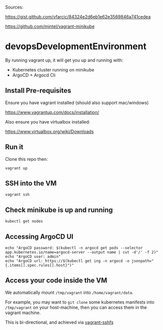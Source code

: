 Sources:

https://gist.github.com/vfarcic/84324e2d6eb1e62e3569846a741cedea

https://github.com/mintel/vagrant-minikube

# devopsDevelopmentEnvironment

By running vagrant up, it will get you up and running with:

* Kubernetes cluster running on minikube
* ArgoCD + Argocd Cli

## Install Pre-requisites

Ensure you have vagrant installed (should also support mac/windows)

https://www.vagrantup.com/docs/installation/

Also ensure you have virtualbox installed:

https://www.virtualbox.org/wiki/Downloads

## Run it

Clone this repo then:

```
vagrant up
```

## SSH into the VM
```
vagrant ssh
```

## Check minikube is up and running

```
kubectl get nodes
```

## Accessing ArgoCD UI

```
echo "ArgoCD password: $(kubectl -n argocd get pods --selector app.kubernetes.io/name=argocd-server --output name | cut -d'/' -f 2)"
echo "ArgoCD user: admin"
echo "ArgoCD url: https://$(kubectl get ing -n argocd -o jsonpath="{.items[].spec.rules[].host}")"
```

## Access your code inside the VM

We automatically mount `/tmp/vagrant` into `/home/vagrant/data`.

For example, you may want to `git clone` some kubernetes manifests into `/tmp/vagrant` on your host-machine, then you can access them in the vagrant machine.

This is bi-directional, and achieved via [vagrant-sshfs](https://github.com/dustymabe/vagrant-sshfs)